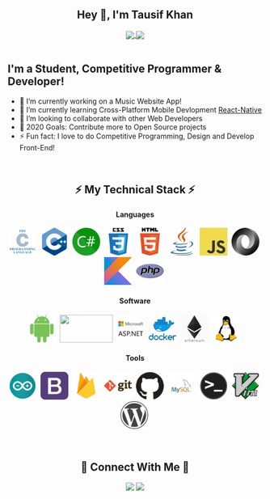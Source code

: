 <div align="center">
    <h2>Hey 👋, I'm Tausif Khan</h2>
</div>
<div align="center">
    <a href="https://github.com/Tausif4171">
    <img align="center" src="https://github-readme-stats.vercel.app/api?username=Tausif4171&show_icons=true&hide=prs,issues,contribs&theme=yeblu"/>
    </a>
    <a href="https://github.com/Tausif4171"><img align="center" src="https://github-readme-stats.anuraghazra1.vercel.app/api/top-langs/?username=Tausif4171&layout=compact&theme=yeblu " /></a>
</div>
<br>
<h2>I'm a Student, Competitive Programmer & Developer!</h2>
<ul>
<li> 🔭 I’m currently working on a Music Website App!</li>
<li> 🌱 I’m currently learning Cross-Platform Mobile Devlopment <a href="https://reactnative.dev/">React-Native</a></li>
<li> 👯 I’m looking to collaborate with other Web Developers </li>
<li> 🥅 2020 Goals: Contribute more to Open Source projects</li>
<li> ⚡ Fun fact: I love to do Competitive Programming, Design and Develop Front-End! </li>
</ul>
<br />

<div align="center">
    <h2>⚡ My Technical Stack ⚡</h2>
    <h4>Languages</h4>
    <p>
    <img src="https://raw.githubusercontent.com/github/explore/80688e429a7d4ef2fca1e82350fe8e3517d3494d/topics/c/c.png" width="55" height="55">&nbsp;
    <img src="https://raw.githubusercontent.com/github/explore/80688e429a7d4ef2fca1e82350fe8e3517d3494d/topics/cpp/cpp.png" width="55" height="55">&nbsp;
    <img src="https://raw.githubusercontent.com/github/explore/80688e429a7d4ef2fca1e82350fe8e3517d3494d/topics/csharp/csharp.png" width="55" height="55">&nbsp;
    <img src="https://raw.githubusercontent.com/github/explore/80688e429a7d4ef2fca1e82350fe8e3517d3494d/topics/css/css.png" width="55" height="55">&nbsp;
    <img src="https://raw.githubusercontent.com/github/explore/80688e429a7d4ef2fca1e82350fe8e3517d3494d/topics/html/html.png" width="55" height="55">&nbsp; 
    <img src="https://raw.githubusercontent.com/github/explore/80688e429a7d4ef2fca1e82350fe8e3517d3494d/topics/java/java.png" width="55" height="55">&nbsp; 
    <img src="https://raw.githubusercontent.com/github/explore/80688e429a7d4ef2fca1e82350fe8e3517d3494d/topics/javascript/javascript.png" width="55" height="55">&nbsp; 
    <img src="https://raw.githubusercontent.com/github/explore/80688e429a7d4ef2fca1e82350fe8e3517d3494d/topics/json/json.png" width="55" height="55">&nbsp; 
    <img src="https://raw.githubusercontent.com/github/explore/80688e429a7d4ef2fca1e82350fe8e3517d3494d/topics/kotlin/kotlin.png" width="55" height="55">&nbsp; 
    <img src="https://raw.githubusercontent.com/github/explore/ccc16358ac4530c6a69b1b80c7223cd2744dea83/topics/php/php.png" width="55" height="55">&nbsp; 
    </p>
    <h4>Software</h4>
    <p>
    <img src="https://raw.githubusercontent.com/github/explore/80688e429a7d4ef2fca1e82350fe8e3517d3494d/topics/android/android.png" width="55" height="55">&nbsp;
    <img src="https://raw.githubusercontent.com/flutter/website/master/src/_assets/image/flutter-lockup.png" width="105" height="55">&nbsp;
    <img src="https://raw.githubusercontent.com/github/explore/80688e429a7d4ef2fca1e82350fe8e3517d3494d/topics/aspnet/aspnet.png" width="55" height="55">&nbsp;
    <img src="https://raw.githubusercontent.com/github/explore/80688e429a7d4ef2fca1e82350fe8e3517d3494d/topics/docker/docker.png" width="55" height="55">&nbsp;
    <img src="https://raw.githubusercontent.com/github/explore/80688e429a7d4ef2fca1e82350fe8e3517d3494d/topics/ethereum/ethereum.png" width="55" height="55">&nbsp;
    <img src="https://raw.githubusercontent.com/github/explore/80688e429a7d4ef2fca1e82350fe8e3517d3494d/topics/linux/linux.png" width="55" height="55">&nbsp; 
    </p>
    <h4>Tools</h4>
    <p>
    <img src="https://raw.githubusercontent.com/github/explore/80688e429a7d4ef2fca1e82350fe8e3517d3494d/topics/arduino/arduino.png" width="55" height="55">&nbsp;
    <img src="https://raw.githubusercontent.com/github/explore/80688e429a7d4ef2fca1e82350fe8e3517d3494d/topics/bootstrap/bootstrap.png" width="55" height="55">&nbsp;
    <img src="https://raw.githubusercontent.com/github/explore/80688e429a7d4ef2fca1e82350fe8e3517d3494d/topics/firebase/firebase.png" width="55" height="55">&nbsp;
    <img src="https://raw.githubusercontent.com/github/explore/80688e429a7d4ef2fca1e82350fe8e3517d3494d/topics/git/git.png" width="55" height="55">&nbsp;
    <img src="https://raw.githubusercontent.com/github/explore/89bdd9644f44d1b12180fd512b95574fe4c54617/topics/github-api/github-api.png" width="55" height="55">&nbsp;
    <img src="https://raw.githubusercontent.com/github/explore/80688e429a7d4ef2fca1e82350fe8e3517d3494d/topics/mysql/mysql.png" width="55" height="55">&nbsp; 
    <img src="https://raw.githubusercontent.com/github/explore/d92924b1d925bb134e308bd29c9de6c302ed3beb/topics/terminal/terminal.png" width="55" height="55">&nbsp; 
    <img src="https://raw.githubusercontent.com/github/explore/80688e429a7d4ef2fca1e82350fe8e3517d3494d/topics/vim/vim.png" width="55" height="55">&nbsp; 
    <img src="https://raw.githubusercontent.com/github/explore/80688e429a7d4ef2fca1e82350fe8e3517d3494d/topics/wordpress/wordpress.png" width="55" height="55">&nbsp;
    </p>
    <!-- dummy --> 
    </p>
</div>
<br>
<div align="center">
    <h2>🤝 Connect With Me 🤝</h2>
    <p>
    <a href="https://www.linkedin.com/in/tausif-khan-123703198/"><img src="https://img.icons8.com/color/55/000000/linkedin.png"/></a>
    <a href="https://www.instagram.com/i.m.tausifkhan/"><img src="https://img.icons8.com/cute-clipart/55/000000/instagram-new.png"/></a>
    <!-- <a href=""><img src="" width="55" height="55"></a> -->
    </p>
</div>
